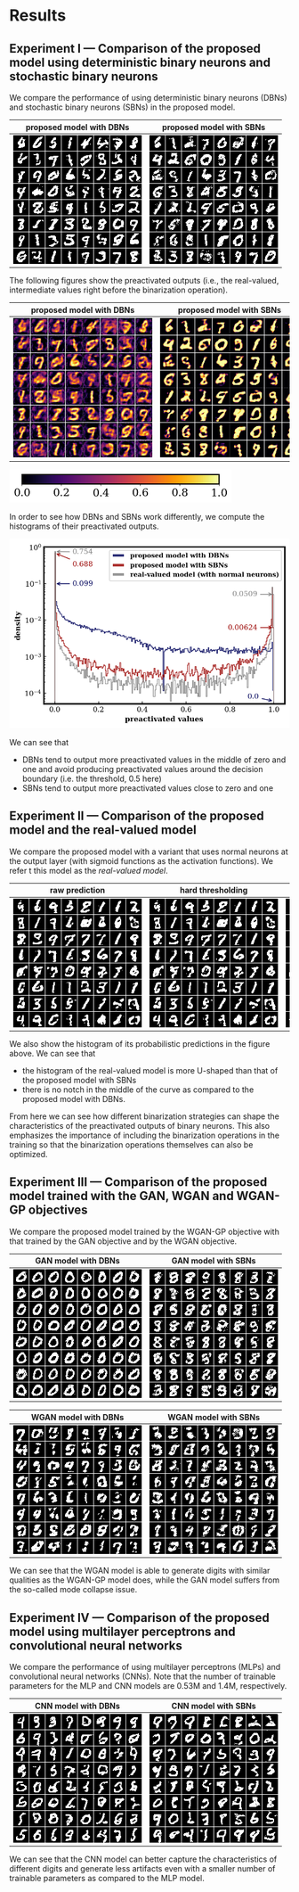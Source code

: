 # Results

## Experiment I &mdash; Comparison of the proposed model using deterministic binary neurons and stochastic binary neurons

We compare the performance of using deterministic binary neurons (DBNs)
and stochastic binary neurons (SBNs) in the proposed model.

| proposed model with DBNs | proposed model with SBNs |
|:------------------------:|:------------------------:|
| <img src="figs/mlp_dbn.png" alt="mlp_dbn" style="max-width:250px;"> | <img src="figs/mlp_sbn.png" alt="mlp_sbn" style="max-width:250px;"> |

The following figures show the preactivated outputs (i.e., the real-valued,
intermediate values right before the binarization operation).

| proposed model with DBNs | proposed model with SBNs |
|:------------------------:|:------------------------:|
| <img src="figs/colored_dbn.png" alt="mlp_dbn_prob" style="max-width:250px;"> | <img src="figs/colored_sbn.png" alt="mlp_sbn_prob" style="max-width:250px;"> |

<img src="figs/colormap.png" alt="colormap" style="max-width:400px;">

In order to see how DBNs and SBNs work differently, we compute the histograms of
their preactivated outputs.

![histogram](figs/histogram.png)

We can see that

- DBNs tend to output more preactivated values in the middle of zero and one and
  avoid producing preactivated values around the decision boundary (i.e. the
  threshold, 0.5 here)
- SBNs tend to output more preactivated values close to zero and one

## Experiment II &mdash; Comparison of the proposed model and the real-valued model

We compare the proposed model with a variant that uses normal neurons at the
output layer (with sigmoid functions as the activation functions). We refer t
this model as the _real-valued model_.

| raw prediction | hard thresholding | Bernoulli sampling |
|:--------------:|:-----------------:|:------------------:|
| <img src="figs/mlp_real.png" alt="mlp_real" style="max-width:250px;"> | <img src="figs/mlp_real_round.png" alt="mlp_round" style="max-width:250px;"> | <img src="figs/mlp_real_bernoulli.png" alt="mlp_bernoulli" style="max-width:250px;"> |

We also show the histogram of its probabilistic predictions in the figure above.
We can see that

- the histogram of the real-valued model is more U-shaped than that of the
  proposed model with SBNs
- there is no notch in the middle of the curve as compared to the proposed model
  with DBNs.

From here we can see how different binarization strategies can shape the
characteristics of the preactivated outputs of binary neurons. This also
emphasizes the importance of including the binarization operations in the
training so that the binarization operations themselves can also be optimized.

## Experiment III &mdash; Comparison of the proposed model trained with the GAN, WGAN and WGAN-GP objectives

We compare the proposed model trained by the WGAN-GP objective with that trained
by the GAN objective and by the WGAN objective.

| GAN model with DBNs | GAN model with SBNs |
|:-------------------:|:-------------------:|
| <img src="figs/mlp_dbn_gan.png" alt="mlp_dbn_gan" style="max-width:250px;"> | <img src="figs/mlp_sbn_gan.png" alt="mlp_sbn_gan" style="max-width:250px;"> |

| WGAN model with DBNs | WGAN model with SBNs |
|:--------------------:|:--------------------:|
| <img src="figs/mlp_dbn_wgan.png" alt="mlp_dbn_wgan" style="max-width:250px;"> | <img src="figs/mlp_sbn_wgan.png" alt="mlp_sbn_wgan" style="max-width:250px;"> |

We can see that the WGAN model is able to generate digits with similar qualities
as the WGAN-GP model does, while the GAN model suffers from the so-called mode
collapse issue.

## Experiment IV &mdash; Comparison of the proposed model using multilayer perceptrons and convolutional neural networks

We compare the performance of using multilayer perceptrons (MLPs) and
convolutional neural networks (CNNs). Note that the number of trainable
parameters for the MLP and CNN models are 0.53M and 1.4M, respectively.

| CNN model with DBNs | CNN model with SBNs |
|:-------------------:|:-------------------:|
| <img src="figs/cnn_dbn.png" alt="cnn_dbn" style="max-width:250px;"> | <img src="figs/cnn_sbn.png" alt="cnn_sbn" style="max-width:250px;"> |

We can see that the CNN model can better capture the characteristics of
different digits and generate less artifacts even with a smaller number of
trainable parameters as compared to the MLP model.
